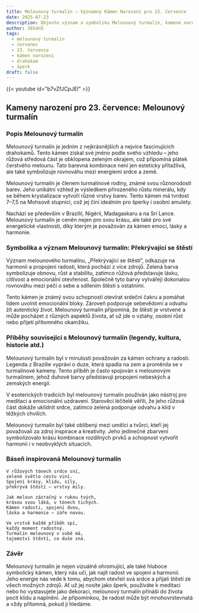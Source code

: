 ```yaml
---
title: Melounový turmalín – Významný Kámen Narození pro 23. července
date: 2025-07-23
description: Objevte význam a symboliku Melounový turmalín, kamene narození pro 23. července, který symbolizuje Překrývající se štěstí. Přečtěte si legendy a inspirující příběhy.
author: 365dnů
tags:
  - melounový turmalín
  - červenec
  - 23. července
  - kámen narození
  - drahokam
  - šperk
draft: false
---
```


{{< youtube id="b7vZfJCpJEI" >}}

## Kameny narození pro 23. července: Melounový turmalín

### Popis Melounový turmalín

Melounový turmalín je jedním z nejkrásnějších a nejvíce fascinujících drahokamů. Tento kámen získal své jméno podle svého vzhledu – jeho růžová středová část je obklopena zeleným okrajem, což připomíná plátek čerstvého melounu. Tato barevná kombinace není jen esteticky přitažlivá, ale také symbolizuje rovnováhu mezi energiemi srdce a země.

Melounový turmalín je členem turmalínové rodiny, známé svou různorodostí barev. Jeho unikátní vzhled je výsledkem přirozeného růstu minerálu, kdy se během krystalizace vytvoří různé vrstvy barev. Tento kámen má tvrdost 7–7,5 na Mohsově stupnici, což jej činí ideálním pro šperky i osobní amulety.

Nachází se především v Brazílii, Nigérii, Madagaskaru a na Srí Lance. Melounový turmalín je ceněn nejen pro svou krásu, ale také pro své energetické vlastnosti, díky kterým je považován za kámen emocí, lásky a harmonie.

### Symbolika a význam Melounový turmalín: Překrývající se štěstí

Význam melounového turmalínu, „Překrývající se štěstí“, odkazuje na harmonii a propojení radosti, která pochází z více zdrojů. Zelená barva symbolizuje obnovu, růst a stabilitu, zatímco růžová představuje lásku, citlivost a emocionální otevřenost. Společně tyto barvy vytvářejí dokonalou rovnováhu mezi péčí o sebe a sdílením štěstí s ostatními.

Tento kámen je známý svou schopností otevírat srdeční čakru a pomáhat lidem uvolnit emocionální bloky. Zároveň podporuje sebevědomí a odvahu žít autentický život. Melounový turmalín připomíná, že štěstí je vrstvené a může pocházet z různých aspektů života, ať už jde o vztahy, osobní růst nebo přijetí přítomného okamžiku.

### Příběhy související s Melounový turmalín (legendy, kultura, historie atd.)

Melounový turmalín byl v minulosti považován za kámen ochrany a radosti. Legenda z Brazílie vypráví o duze, která spadla na zem a proměnila se v turmalínové kameny. Tento příběh je často spojován s melounovým turmalínem, jehož duhové barvy představují propojení nebeských a zemských energií.

V esoterických tradicích byl melounový turmalín používán jako nástroj pro meditaci a emocionální uzdravení. Starověcí léčitelé věřili, že jeho růžová část dokáže uklidnit srdce, zatímco zelená podporuje odvahu a klid v těžkých chvílích.

Melounový turmalín byl také oblíbený mezi umělci a tvůrci, kteří jej považovali za zdroj inspirace a kreativity. Jeho jedinečné zbarvení symbolizovalo krásu kombinace rozdílných prvků a schopnost vytvořit harmonii i v neobvyklých situacích.

### Báseň inspirovaná Melounový turmalín

```
V růžových tónech srdce sní,  
zelené světlo cestu viní.  
Spojení krásy, klidu, síly,  
překrývá štěstí – vrstvy míly.

Jak meloun zázračný v rukou tvých,  
krásou svou láká, v tónech tichých.  
Kámen radosti, spojení dvou,  
láska a harmonie – záře novou.

Ve vrstvě každé příběh spí,  
každý moment radostný.  
Turmalín melounový v sobě má,  
tajemství štěstí, co duše zná.
```

### Závěr

Melounový turmalín je nejen vizuálně ohromující, ale také hluboce symbolický kámen, který nás učí, jak najít radost ve spojení a harmonii. Jeho energie nás vede k tomu, abychom otevřeli svá srdce a přijali štěstí ze všech možných zdrojů. Ať už jej nosíte jako šperk, používáte k meditaci nebo ho vystavujete jako dekoraci, melounový turmalín přináší do života pocit klidu a naplnění. Je připomínkou, že radost může být mnohovrstevnatá a vždy přítomná, pokud ji hledáme.